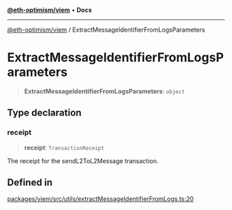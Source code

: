 [**@eth-optimism/viem**](../README.md) • **Docs**

***

[@eth-optimism/viem](../README.md) / ExtractMessageIdentifierFromLogsParameters

# ExtractMessageIdentifierFromLogsParameters

> **ExtractMessageIdentifierFromLogsParameters**: `object`

## Type declaration

### receipt

> **receipt**: `TransactionReceipt`

The receipt for the sendL2ToL2Message transaction.

## Defined in

[packages/viem/src/utils/extractMessageIdentifierFromLogs.ts:20](https://github.com/ethereum-optimism/ecosystem/blob/a6a591d88cd41aa48aa7325dbb668dbe8084e5ee/packages/viem/src/utils/extractMessageIdentifierFromLogs.ts#L20)
